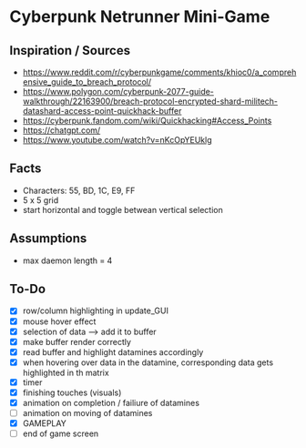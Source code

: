 # Cyberpunk Netrunner Mini-Game

## Inspiration / Sources
- https://www.reddit.com/r/cyberpunkgame/comments/khioc0/a_comprehensive_guide_to_breach_protocol/
- https://www.polygon.com/cyberpunk-2077-guide-walkthrough/22163900/breach-protocol-encrypted-shard-militech-datashard-access-point-quickhack-buffer
- https://cyberpunk.fandom.com/wiki/Quickhacking#Access_Points
- https://chatgpt.com/
- https://www.youtube.com/watch?v=nKcOpYEUklg


## Facts
- Characters: 55, BD, 1C, E9, FF
- 5 x 5 grid
- start horizontal and toggle betwean vertical selection


## Assumptions
- max daemon length = 4


## To-Do
- [x] row/column highlighting in update_GUI 
- [x] mouse hover effect
- [x] selection of data --> add it to buffer
- [x] make buffer render correctly
- [x] read buffer and highlight datamines accordingly
- [x] when hovering over data in the datamine, corresponding data gets highlighted in th matrix
- [x] timer
- [x] finishing touches (visuals)
- [x] animation on completion / failiure of datamines
- [ ] animation on moving of datamines
- [x] GAMEPLAY
- [ ] end of game screen